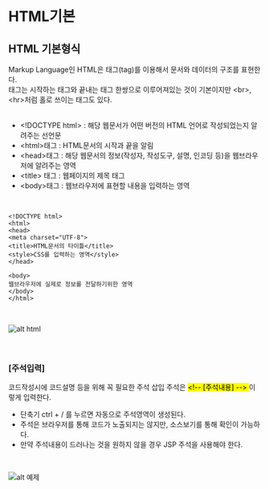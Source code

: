 # HTML기본
## HTML 기본형식

Markup Language인 HTML은 태그(tag)를 이용해서 문서와 데이터의 구조를 표현한다.<br />
태그는 시작하는 태그와 끝내는 태그 한쌍으로 이루어져있는 것이 기본이지만 \<br\>, \<hr\>처럼 홀로 쓰이는 태그도 있다.
<br />
<br />

* \<!DOCTYPE html\> : 해당 웹문서가 어떤 버전의 HTML 언어로 작성되었는지 알려주는 선언문
* \<html\>태그 : HTML문서의 시작과 끝을 알림
* \<head\>태그 : 해당 웹문서의 정보(작성자, 작성도구, 설명, 인코딩 등)을 웹브라우저에 알려주는 영역
* \<title\> 태그 : 웹페이지의 제목 태그
* \<body\>태그 : 웹브라우저에 표현할 내용을 입력하는 영역
<br />
  
 ```
<!DOCTYPE html>
<html>
<head>
<meta charset="UTF-8">
<title>HTML문서의 타이틀</title>
<style>CSS를 입력하는 영역</style>
</head>
  
<body>
웹브라우저에 실제로 정보를 전달하기위한 영역
</body>
</html>
```
<br/>

  ![alt html](https://postfiles.pstatic.net/MjAyMTExMDlfMTM3/MDAxNjM2NDY0NDI0MTIw.EeiqX6WkCbuxqbRPoj8mKEVjdLWPsW2QnYanFM9WEgwg.ccBxYOc1DLOivDCpl81GvVmOReL9tZZZ569dYWNYklkg.JPEG.daykkk/%EA%B0%95%EC%9D%981.JPG?type=w966)
  <br/>
  <br/>
  <br/>
  
  ### [주석입력]
코드작성시에 코드설명 등을 위해 꼭 필요한 주석 삽입
주석은 <mark> \<!-- [주석내용] --\> </mark> 이렇게 입력한다.
  
* 단축기 ctrl + / 를 누르면 자동으로 주석영역이 생성된다.
* 주석은 브라우저를 통해 코드가 노출되지는 않지만, 소스보기를 통해 확인이 가능하다.
* 만약 주석내용이 드러나는 것을 원하지 않을 경우 JSP 주석을 사용해야 한다.
<br/>

![alt 예제](https://postfiles.pstatic.net/MjAyMTExMDlfNzIg/MDAxNjM2NDY0NTQ5MTkw.uzY46coN0utexaxmn_kSgVVo9MIN9QBu7-wwLiH1de8g.uEk53DaJkTbGsNlIXf4AtjPM6kkBM92prxOAyUZC45Ig.JPEG.daykkk/2.JPG?type=w966)


